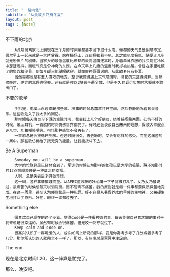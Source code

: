 ```yaml
---
title: "一路向北"
subtitle: "从此故乡只有冬夏"
layout: post
tags : [Note]
---
```

不下雨的北京

        从9月份离家北上到现在三个月的时间帝都基本没下过什么雨。帝都的天气总是阴晴不定，偶尔早上一起来就是一大片雾霾。站在操场上，连疏桐都看不见。总之能见度极低，随便走几步就是恐怖片的剧情。当家乡的最低温度比帝都的最高温度还高时，身着单薄衣服的我只能在冷风中瑟瑟发抖。而暖气真是个神奇的东西，在今天早上几度的温度时我却被热醒。曾经在家里吃腻了的鱼丸和沙县，到如今却只能望眼欲穿。就像廖神哥哥说的，从此故乡只有冬夏。
        当然帝都也是有惹人喜欢的地方。至少我觉得遇上天气晴朗时，帝都的天蓝得纯粹。当然傍晚时，逆光的北理也很美。还有就是可以2块钱坐遍全城，但是不久的调价实施时大概就不敢出门了。


不变的歌单

        手机里，电脑上永远都是那些歌。没事的时候总喜欢打开空间，然后静静地听着背景音乐。这些歌注入了我太多的回忆。
        那时候每天晚自习下课的空隙时间，都会拉上几个好朋友，绕着操场跑两圈。心情不好的时候，带上耳机，一首歌的时间仿佛世界都亮了。有时还会谈谈自己未来的理想，假装大师般点评几句，互相嘲笑嘲笑。可惜那种感觉不会再有了。
        一首歌总是会被循环到厌。但若时隔很久，再去听时，又会有别样的感受。而在这痛苦的一周中，那些歌仿佛给了我无穷的能量，让我能战斗下去。


Be A Superman

        Someday you will be a superman.
        大学的忙碌算是已经体会到了。军训的时候认为那样的忙碌已是大学的极限，殊不知那时的12点前就能睡是一种莫大的幸福。
        人啊，总是失去后才开始珍惜。
        这一周，各种事情接踵而至。从APEC蓝收获的好心情一下子就被打乱了。女乃女乃曾说过，最痛苦的时候想每天以泪洗面。而不管痛不痛苦，我的原则就是每一件事都要保质保量地完成。在这一周里，甚至认为睡觉都是一种犯罪。好不容易从暑假养成的早睡的生物钟，又被硬生生地打回了原形。好在，最终一切都过去了。


Something else

        很喜欢自己现在的这个专业。觉得code是一件很神奇的事。每天能做自己喜欢做的事对于我来说是很幸运的。虽然有时候会很痛苦，但是咬一咬牙就过了。
        Keep calm and code on.
        很高兴认识了一群可爱的人，或许如网上所说的那样，要是你高考少考了几分或者多考了几分，那你所认识的人就完全不一样了。所以，有些事总是冥冥中注定的。


The end

现在是北京时间1:20，这一阵算是忙完了。

那么，晚安吧。
